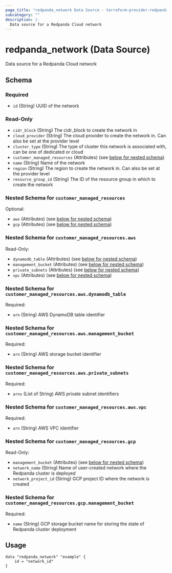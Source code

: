 ```yaml
---
page_title: "redpanda_network Data Source - terraform-provider-redpanda"
subcategory: ""
description: |-
  Data source for a Redpanda Cloud network
---
```


# redpanda_network (Data Source)

Data source for a Redpanda Cloud network

<!-- schema generated by tfplugindocs -->
## Schema

### Required

- `id` (String) UUID of the network

### Read-Only

- `cidr_block` (String) The cidr_block to create the network in
- `cloud_provider` (String) The cloud provider to create the network in. Can also be set at the provider level
- `cluster_type` (String) The type of cluster this network is associated with, can be one of dedicated or cloud
- `customer_managed_resources` (Attributes) (see [below for nested schema](#nestedatt--customer_managed_resources))
- `name` (String) Name of the network
- `region` (String) The region to create the network in. Can also be set at the provider level
- `resource_group_id` (String) The ID of the resource group in which to create the network

<a id="nestedatt--customer_managed_resources"></a>
### Nested Schema for `customer_managed_resources`

Optional:

- `aws` (Attributes) (see [below for nested schema](#nestedatt--customer_managed_resources--aws))
- `gcp` (Attributes) (see [below for nested schema](#nestedatt--customer_managed_resources--gcp))

<a id="nestedatt--customer_managed_resources--aws"></a>
### Nested Schema for `customer_managed_resources.aws`

Read-Only:

- `dynamodb_table` (Attributes) (see [below for nested schema](#nestedatt--customer_managed_resources--aws--dynamodb_table))
- `management_bucket` (Attributes) (see [below for nested schema](#nestedatt--customer_managed_resources--aws--management_bucket))
- `private_subnets` (Attributes) (see [below for nested schema](#nestedatt--customer_managed_resources--aws--private_subnets))
- `vpc` (Attributes) (see [below for nested schema](#nestedatt--customer_managed_resources--aws--vpc))

<a id="nestedatt--customer_managed_resources--aws--dynamodb_table"></a>
### Nested Schema for `customer_managed_resources.aws.dynamodb_table`

Required:

- `arn` (String) AWS DynamoDB table identifier


<a id="nestedatt--customer_managed_resources--aws--management_bucket"></a>
### Nested Schema for `customer_managed_resources.aws.management_bucket`

Required:

- `arn` (String) AWS storage bucket identifier


<a id="nestedatt--customer_managed_resources--aws--private_subnets"></a>
### Nested Schema for `customer_managed_resources.aws.private_subnets`

Required:

- `arns` (List of String) AWS private subnet identifiers


<a id="nestedatt--customer_managed_resources--aws--vpc"></a>
### Nested Schema for `customer_managed_resources.aws.vpc`

Required:

- `arn` (String) AWS VPC identifier



<a id="nestedatt--customer_managed_resources--gcp"></a>
### Nested Schema for `customer_managed_resources.gcp`

Read-Only:

- `management_bucket` (Attributes) (see [below for nested schema](#nestedatt--customer_managed_resources--gcp--management_bucket))
- `network_name` (String) Name of user-created network where the Redpanda cluster is deployed
- `network_project_id` (String) GCP project ID where the network is created

<a id="nestedatt--customer_managed_resources--gcp--management_bucket"></a>
### Nested Schema for `customer_managed_resources.gcp.management_bucket`

Required:

- `name` (String) GCP storage bucket name for storing the state of Redpanda cluster deployment

## Usage

```hcl
data "redpanda_network" "example" {
    id = "network_id"
}
```